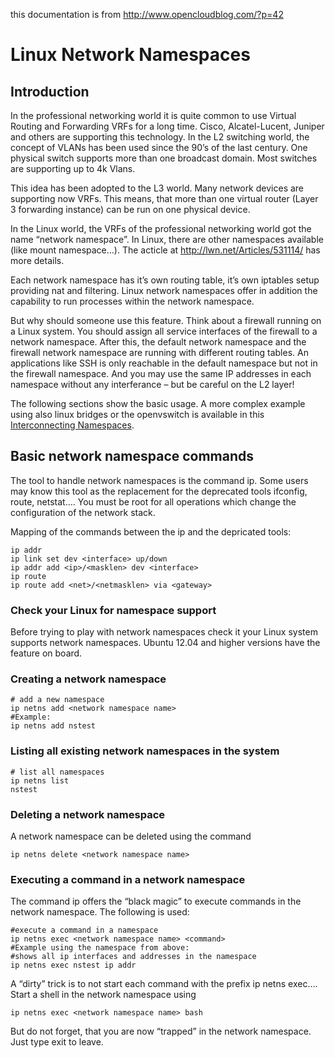 this documentation is from http://www.opencloudblog.com/?p=42
# Linux Network Namespaces

## Introduction

  In the professional networking world it is quite common to use Virtual Routing and Forwarding VRFs for a long time. Cisco, Alcatel-Lucent, Juniper and others are supporting this technology. In the L2 switching world, the concept of VLANs has been used since the 90’s of the last century. One physical switch supports more than one broadcast domain. Most switches are supporting up to 4k Vlans.

  This idea has been adopted to the L3 world. Many network devices are supporting now VRFs. This means, that more than one virtual router (Layer 3 forwarding instance) can be run on one physical device.

  In the Linux world, the VRFs of the professional networking world got the name “network namespace”. In Linux, there are other namespaces available (like mount namespace…). The acticle at http://lwn.net/Articles/531114/  has more details.

  Each network namespace has it’s own routing table, it’s own iptables setup providing nat and filtering. Linux network namespaces offer in addition the capability to run processes within the network namespace.

  But why should someone use this feature. Think about a firewall running on a Linux system. You should assign all service interfaces of the firewall to a network namespace. After this, the default network namespace and the firewall network namespace are running with different routing tables. An applications like SSH is only reachable in the default namespace but not in the firewall namespace. And you may use the same IP addresses in each namespace without any interferance – but be careful on the L2 layer!

  The following sections show the basic usage. A more complex example using also linux bridges or the openvswitch is available in this [Interconnecting Namespaces](#jintername).
  
## Basic network namespace commands

  The tool to handle network namespaces is the command ip. Some users may know this tool as the replacement for the deprecated tools ifconfig, route, netstat…. You must be root for all operations which change the configuration of the network stack.

  Mapping of the commands between the ip and the depricated tools:
  ```shell
  ip addr
  ip link set dev <interface> up/down
  ip addr add <ip>/<masklen> dev <interface>
  ip route
  ip route add <net>/<netmasklen> via <gateway>
  ```
  
### Check your Linux for namespace support
  
  Before trying to play with network namespaces check it your Linux system supports network namespaces. Ubuntu 12.04 and higher versions have the feature on board.

### Creating a network namespace
  ```shell
  # add a new namespace
  ip netns add <network namespace name>
  #Example:
  ip netns add nstest
  ```
  
### Listing all existing network namespaces in the system
  ```shell
  # list all namespaces
  ip netns list
  nstest
  ```
  
### Deleting a network namespace
  
  A network namespace can be deleted using the command
  ```shell
  ip netns delete <network namespace name>
  ```
  
### Executing a command in a network namespace
  
  The command ip offers the “black magic” to execute commands in the network namespace. The following is used:
  ```shell
  #execute a command in a namespace
  ip netns exec <network namespace name> <command>
  #Example using the namespace from above:
  #shows all ip interfaces and addresses in the namespace
  ip netns exec nstest ip addr
  ```
  A “dirty” trick is to not start each command with the prefix ip netns exec…. Start a shell in the network namespace using
  ```shell
  ip netns exec <network namespace name> bash
  ```
  But do not forget, that you are now “trapped” in the network namespace. Just type exit to leave.
  
  
